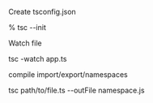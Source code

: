 
Create tsconfig.json

% tsc --init

Watch file

tsc -watch app.ts


compile import/export/namespaces

tsc path/to/file.ts --outFile namespace.js